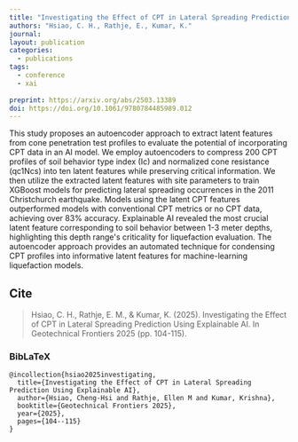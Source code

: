 ```yaml
---
title: "Investigating the Effect of CPT in Lateral Spreading Prediction Using Explainable AI"
authors: "Hsiao, C. H., Rathje, E., Kumar, K."
journal: 
layout: publication
categories: 
  - publications
tags:
  - conference
  - xai
  
preprint: https://arxiv.org/abs/2503.13389
doi: https://doi.org/10.1061/9780784485989.012
---
```


This study proposes an autoencoder approach to extract latent features from cone penetration test profiles to evaluate the potential of incorporating CPT data in an AI model. We employ autoencoders to compress 200 CPT profiles of soil behavior type index (Ic) and normalized cone resistance (qc1Ncs) into ten latent features while preserving critical information. We then utilize the extracted latent features with site parameters to train XGBoost models for predicting lateral spreading occurrences in the 2011 Christchurch earthquake. Models using the latent CPT features outperformed models with conventional CPT metrics or no CPT data, achieving over 83% accuracy. Explainable AI revealed the most crucial latent feature corresponding to soil behavior between 1-3 meter depths, highlighting this depth range's criticality for liquefaction evaluation. The autoencoder approach provides an automated technique for condensing CPT profiles into informative latent features for machine-learning liquefaction models. 


## Cite

> Hsiao, C. H., Rathje, E. M., & Kumar, K. (2025). Investigating the Effect of CPT in Lateral Spreading Prediction Using Explainable AI. In Geotechnical Frontiers 2025 (pp. 104-115).

### BibLaTeX

```BibLaTeX
@incollection{hsiao2025investigating,
  title={Investigating the Effect of CPT in Lateral Spreading Prediction Using Explainable AI},
  author={Hsiao, Cheng-Hsi and Rathje, Ellen M and Kumar, Krishna},
  booktitle={Geotechnical Frontiers 2025},
  year={2025},
  pages={104--115}
}
```